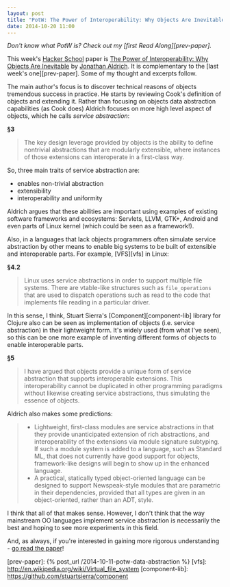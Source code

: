 ```yaml
---
layout: post
title: "PotW: The Power of Interoperability: Why Objects Are Inevitable"
date: 2014-10-20 11:00
---
```


*Don't know what PotW is? Check out my [first Read Along][prev-paper].*

This week's [Hacker School][hs] paper is [The Power of Interoperability: Why
Objects Are Inevitable][paper] by [Jonathan Aldrich][author]. It is
complementary to the [last week's one][prev-paper]. Some of my thought and
excerpts follow.

The main author's focus is to discover technical reasons of objects tremendous
success in practice. He starts by reviewing Cook's definition of objects and
extending it. Rather than focusing on objects data abstraction capabilities (as
Cook does) Aldrich focuses on more high level aspect of objects, which he calls
*service abstraction*:

**§3**
> The key design leverage provided by objects is the ability to define
> nontrivial abstractions that are modularly extensible, where instances of
> those extensions can interoperate in a first-class way.  

So, three main traits of service abstraction are:

- enables non-trivial abstraction
- extensibility
- interoperability and uniformity

Aldrich argues that these abilities are important using examples of existing
software frameworks and ecosystems: Servlets, LLVM, GTK+, Android and even parts
of Linux kernel (which could be seen as a framework!).  

Also, in a languages that lack objects programmers often simulate service
abstraction by other means to enable big systems to be built of extensible and
interoperable parts. For example, [VFS][vfs] in Linux:

**§4.2**
> Linux uses service abstractions in order to support multiple file systems.
> There are vtable-like structures such as `file_operations` that are used to
> dispatch operations such as read to the code that implements file reading in a
> particular driver.

In this sense, I think, Stuart Sierra's [Component][component-lib] library for
Clojure also can be seen as implementation of objects (i.e. service abstraction)
in their lightweight form. It's widely used (from what I've seen), so this can
be one more example of inventing different forms of objects to enable
interoperable parts.  

**§5**
> I have argued that objects provide a unique form of service abstraction that
> supports interoperable extensions. This interoperability cannot be duplicated
> in other programming paradigms without likewise creating service abstractions,
> thus simulating the essence of objects.

Aldrich also makes some predictions:

> - Lightweight, first-class modules are service abstractions in that they
>   provide unanticipated extension of rich abstractions, and interoperability
>   of the extensions via module signature subtyping. If such a module system is
>   added to a language, such as Standard ML, that does not currently have good
>   support for objects, framework-like designs will begin to show up in the
>   enhanced language.
> - A practical, statically typed object-oriented language can be designed to
>   support Newspeak-style modules that are parametric in their dependencies,
>   provided that all types are given in an object-oriented, rather than an ADT,
>   style.

I think that all of that makes sense. However, I don't think that the way
mainstream OO languages implement service abstraction is necessarily the best
and hoping to see more experiments in this field.

And, as always, if you're interested in gaining more rigorous understanding -
[go read the paper][paper]!



[paper]: https://www.cs.cmu.edu/~aldrich/papers/objects-essay.pdf
[author]: https://www.cs.cmu.edu/~aldrich/
[hs]: https://www.hackerschool.com/blog/48-paper-of-the-week-the-power-of-interoperability-why-objects-are-inevitable
[prev-paper]: {% post_url /2014-10-11-potw-data-abstraction %}
[vfs]: http://en.wikipedia.org/wiki/Virtual_file_system
[component-lib]: https://github.com/stuartsierra/component
